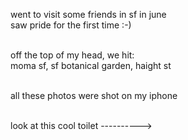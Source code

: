 went to visit some friends in sf in june <br>
saw pride for the first time :-) <br><br>

off the top of my head, we hit:<br>
moma sf, sf botanical garden, haight st <br><br>

all these photos were shot on my iphone<br><br>

look at this cool toilet ---------->
